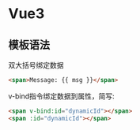 # Vue3

## 模板语法

双大括号绑定数据

```html
<span>Message: {{ msg }}</span>
```

v-bind指令绑定数据到属性，简写:

```html
<span v-bind:id="dynamicId"></span>
<span :id="dynamicId"></span>
```

